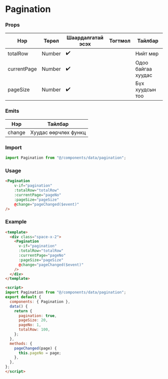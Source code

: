 # Pagination

### Props

| Нэр    	    | Төрөл    	| Шаардалгатай эсэх 	| Тогтмол 	| Тайлбар 	                |
|-------------  |---------	|-------------------	|---------	|---------------------------|
| totalRow      | Number   	| ✔️                    |         	| Нийт мөр                  |
| currentPage   | Number   	| ✔️                    |         	| Одоо байгаа хуудас        |
| pageSize      | Number  	| ✔️                    |        	| Бүх хуудсын тоо           |

### Emits

| Нэр    	    | Тайлбар 	                |
|-------------  |---------------------------|
| change        | Хуудас өөрчлөх функц      |



### Import

```javascript
import Pagination from "@/components/data/pagination";
```


### Usage

```html
<Pagination
    v-if="pagination"
    :totalRow="totalRow"
    :currentPage="pageNo"
    :pageSize="pageSize"
    @change="pageChanged($event)"
/>
```

### Example 

```html
<template>
  <div class="space-x-2">
    <Pagination
      v-if="pagination"
      :totalRow="totalRow"
      :currentPage="pageNo"
      :pageSize="pageSize"
      @change="pageChanged($event)"
    />
  </div>
</template>

<script>
import Pagination from "@/components/data/pagination";
export default {
  components: { Pagination },
  data() {
    return {
      pagination: true,
      pageSize: 20,
      pageNo: 1,
      totalRow: 100,
    };
  },
  methods: {
    pageChanged(page) {
      this.pageNo = page;
    },
  },
};
</script>
```